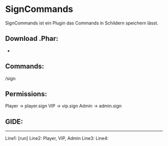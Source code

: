 # SignCommands
  SignCommands ist ein Plugin das Commands in Schildern speichern lässt.
  
## Download .Phar:
  - 

## Commands:
  /sign

## Permissions:
   Player -> player.sign
   VIP -> vip.sign
   Admin -> admin.sign

## GIDE:
   --------------------
   Line1: [run]
   Line2: Player, VIP, Admin
   Line3: <Command>
   Line4: <Beschreibung>
